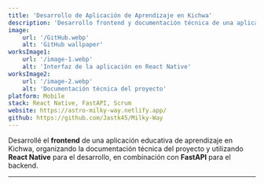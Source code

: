 ```yaml
---
title: 'Desarrollo de Aplicación de Aprendizaje en Kichwa'
description: 'Desarrollo frontend y documentación técnica de una aplicación de aprendizaje en Kichwa.'
image:
    url: '/GitHub.webp'
    alt: 'GitHub wallpaper'
worksImage1:
    url: '/image-1.webp'
    alt: 'Interfaz de la aplicación en React Native'
worksImage2:
    url: '/image-2.webp'
    alt: 'Documentación técnica del proyecto'
platform: Mobile
stack: React Native, FastAPI, Scrum
website: https://astro-milky-way.netlify.app/
github: https://github.com/Jastk45/Milky-Way
---
```


Desarrollé el **frontend** de una aplicación educativa de aprendizaje en Kichwa, organizando la documentación técnica del proyecto y utilizando **React Native** para el desarrollo, en combinación con **FastAPI** para el backend.

---